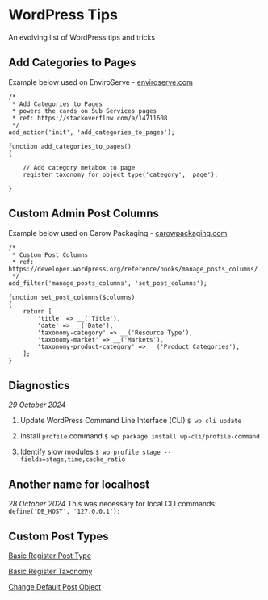 # WordPress Tips
An evolving list of WordPress tips and tricks 



## Add Categories to Pages 
Example below used on EnviroServe - [enviroserve.com](https://enviroserve.com)

`/*` <br>
` * Add Categories to Pages`<br>
` * powers the cards on Sub Services pages`<br>
` * ref: https://stackoverflow.com/a/14711608`<br>
` */`<br>
`add_action('init', 'add_categories_to_pages');`<br>
` `<br>
`function add_categories_to_pages()`<br>
`{`<br>
` `<br>
`    // Add category metabox to page`<br>
`    register_taxonomy_for_object_type('category', 'page');`<br>
` `<br>
`}`



## Custom Admin Post Columns 
Example below used on Carow Packaging - [carowpackaging.com](https://carowpackaging.com) 

`/*`<br>
` * Custom Post Columns`<br>
` * ref: https://developer.wordpress.org/reference/hooks/manage_posts_columns/` <br>
` */`<br>
`add_filter('manage_posts_columns', 'set_post_columns');`<br>
` `<br>
`function set_post_columns($columns)`<br>
`{`<br>
`    return [`<br>
`        'title' => __('Title'),`<br>
`        'date' => __('Date'),`<br>
`        'taxonomy-category' => __('Resource Type'),`<br>
`        'taxonomy-market' => __('Markets'),`<br>
`        'taxonomy-product-category' => __('Product Categories'),`<br>
`    ];`<br>
`}`



## Diagnostics 
*29 October 2024* 
1. Update WordPress Command Line Interface (CLI) 
`$ wp cli update`

2. Install `profile` command 
`$ wp package install wp-cli/profile-command`

3. Identify slow modules
`$ wp profile stage --fields=stage,time,cache_ratio`



## Another name for localhost 
*28 October 2024* 
This was necessary for local CLI commands: 
`define('DB_HOST', '127.0.0.1');`



## Custom Post Types
[Basic Register Post Type](basic-register-post-type.php)

[Basic Register Taxonomy](basic-register-post-type.php)

[Change Default Post Object](change-default-post-object.php)
